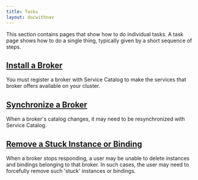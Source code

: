 ```yaml
---
title: Tasks 
layout: docwithnav
---
```


This section contains pages that show how to do individual tasks. A task page
shows how to do a single thing, typically given by a short sequence of steps.

## [Install a Broker](./install_broker.md)

You must register a broker with Service Catalog to make the services that broker
offers available on your cluster.

## [Synchronize a Broker](./sync_broker.md)

When a broker's catalog changes, it may need to be resynchronized with Service Catalog.

## [Remove a Stuck Instance or Binding](./stuck_instance.md)

When a broker stops responding, a user may be unable to delete instances and
bindings belonging to that broker. In such cases, the user may need to
forcefully remove such 'stuck' instances or bindings.
